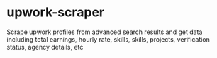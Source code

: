 # upwork-scraper
Scrape upwork profiles from advanced search results and get data including total earnings, hourly rate, skills, skills, projects, verification status, agency details, etc

